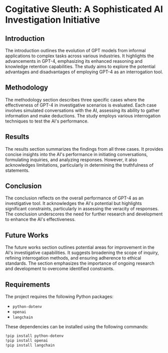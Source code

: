 # Cogitative Sleuth: A Sophisticated AI Investigation Initiative


## Introduction <a name="introduction"></a>

The introduction outlines the evolution of GPT models from informal applications to complex tasks across various industries. It highlights the advancements in GPT-4, emphasizing its enhanced reasoning and knowledge retention capabilities. The study aims to explore the potential advantages and disadvantages of employing GPT-4 as an interrogation tool.

## Methodology <a name="methodology"></a>

The methodology section describes three specific cases where the effectiveness of GPT-4 in investigative scenarios is evaluated. Each case involves simulated conversations with the AI, assessing its ability to gather information and make deductions. The study employs various interrogation techniques to test the AI's performance.

## Results <a name="results"></a>

The results section summarizes the findings from all three cases. It provides concise insights into the AI's performance in initiating conversations, formulating inquiries, and analyzing responses. However, it also acknowledges limitations, particularly in determining the truthfulness of statements.

## Conclusion <a name="conclusion"></a>

The conclusion reflects on the overall performance of GPT-4 as an investigative tool. It acknowledges the AI's potential but highlights significant constraints, particularly in assessing the veracity of responses. The conclusion underscores the need for further research and development to enhance the AI's effectiveness.

## Future Works <a name="future-works"></a>

The future works section outlines potential areas for improvement in the AI's investigative capabilities. It suggests broadening the scope of inquiry, refining interrogation methods, and ensuring adherence to ethical standards. The section emphasizes the importance of ongoing research and development to overcome identified constraints.

## Requirements <a name="requirements"></a>

The project requires the following Python packages:

- `python-dotenv`
- `openai`
- `langchain`

These dependencies can be installed using the following commands:

```bash
!pip install python-dotenv
!pip install openai
!pip install langchain
